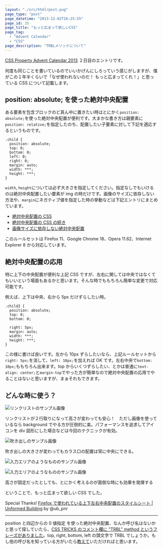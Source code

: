 ```yaml
---
layout: "./src/html/post.pug"
page_type: "post"
page_datetime: "2013-12-02T16:25:55"
page_id: 35
page_title: "もっと広まって欲しいCSS"
page_tag:
  - "Advent Calendar"
  - "CSS"
page_description: "TRBLメソッドについて"
---
```


[CSS Property Advent Calendar 2013](http://www.adventar.org/calendars/57) ２日目のエントリです。

何度も同じことを書いているのでいいかげんにしろっていう感じがしますが、僕がこの１年半くらいで「なぜ使われないのだ！ もっと広まってくれ！」と思っている CSS について記載します。

## position: absolute; を使った絶対中央配置

ある要素を包含ブロックのど真ん中に置きたい時はとにかく`position: absolute;`を使った絶対中央配置が便利です。大まかな書き方は親要素に`position: relative;`を指定したのち、配置したい子要素に対して下記を適応するというものです。

```
.child {
  position: absolute;
  top: 0;
  bottom: 0;
  left: 0;
  right: 0;
  margin: auto;
  width: ***;
  height: ***;
}
```

`width`, `height`については必ず大きさを指定してください。指定なしでもいけるのは絶対中央配置したい要素が img の時だけです。画像のサイズに依存しない方法や、`margin`にネガティブ値を指定した時の挙動などは下記エントリにまとめています。

- [絶対中央配置の CSS](/archives/11.html)
- [絶対中央配置の CSS の続き](/archives/12.html)
- [画像サイズに依存しない絶対中央配置](/archives/29.html)

このルールセットは Firefox 11、Google Chrome 18、Opera 11.62、Internet Explorer 8 から対応しています。

## 絶対中央配置の応用

特に上下の中央配置が便利な上記 CSS ですが、左右に関しては中央ではなくてもいいという場面もあるかと思います。そんな時でももちろん簡単な変更で対応可能です。

例えば、上下は中央、右から 5px だけずらしたい時。

```
.child2 {
  position: absolute;
  top: 0;
  bottom: 0;

  right: 5px;
  margin: auto;
  width: ***;
  height: ***;
}
```

この様に書けば良いです。左から 10px ずらしたいなら、上記ルールセットから`right: 5px;`を消して、`left: 10px;`を加えれば OK です。左右中央で`bottom: 10px;`ももちろん出来ます。top からいくつずらしたい、とかは普通に`text-align: center;`と`margin-top`でやった方が簡単なので絶対中央配置の応用でやることはないと思いますが、まぁそれもできます。

## どんな時に使う？

![リンクリストのサンプル画像](/img/lets-trbl-method/linklist.png "リンクリストの disclosure アイコン")

リンクリストが２行取りになって高さが変わっても安心！　ただし画像を使っているなら background でやる方が圧倒的に楽。パフォーマンスを追求してアイコンを div 図形にした場合などは今回のテクニックが有効。

![吹き出しのサンプル画像](/img/lets-trbl-method/bubble.png "吹き出しのカラス口")

吹き出しの大きさが変わってもカラス口の配置は常に中央にできる。

![入力エリアのようなもののサンプル画像](/img/lets-trbl-method/inline.png "なんかの UI のなんかのボタン")

![入力エリアのようなもののサンプル画像](/img/lets-trbl-method/slider.png "汎用的なコントローラー")

高さが固定だったとしても、とにかく考えるのが面倒な時にも効果を発揮する

ということで、もっと広まって欲しい CSS でした。

Special Thanks! [Firefox で使われている上下左右中央配置のスタイルシート | Unformed Building](http://unformedbuilding.com/articles/firefox-style-center-middle-aligned-css/) by @ub_pnr

---

position と四辺からの 0 値指定 を使った絶対中央配置、なんか呼び名はないかと思って探していたら、[CSS TRICKS のコメント欄に "TRBL" method というフレーズがありました](http://css-tricks.com/centering-percentage-widthheight-elements/#comment-478226)。top, right, bottom, left の頭文字で TRBL でしょうか。もし他の呼び名を知っている方がいたら[教えて](https://twitter.com/o_ti)いただければと思います。
